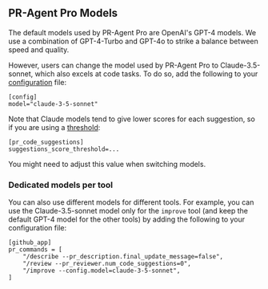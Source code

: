 ## PR-Agent Pro Models

The default models used by PR-Agent Pro are OpenAI's GPT-4 models. We use a combination of GPT-4-Turbo and GPT-4o to strike a balance between speed and quality.

However, users can change the model used by PR-Agent Pro to Claude-3.5-sonnet, which also excels at code tasks. 
To do so, add the following to your [configuration](https://pr-agent-docs.codium.ai/usage-guide/configuration_options/) file:

```
[config]
model="claude-3-5-sonnet"
```

Note that Claude models tend to give lower scores for each suggestion, so if you are using a [threshold](https://pr-agent-docs.codium.ai/tools/improve/#configuration-options):
```
[pr_code_suggestions]
suggestions_score_threshold=...
```
You might need to adjust this value when switching models.

### Dedicated models per tool

You can also use different models for different tools. For example, you can use the Claude-3.5-sonnet model only for the `improve` tool (and keep the default GPT-4 model for the other tools) by adding the following to your configuration file:
```
[github_app]
pr_commands = [
    "/describe --pr_description.final_update_message=false",
    "/review --pr_reviewer.num_code_suggestions=0",
    "/improve --config.model=claude-3-5-sonnet",
]
```
